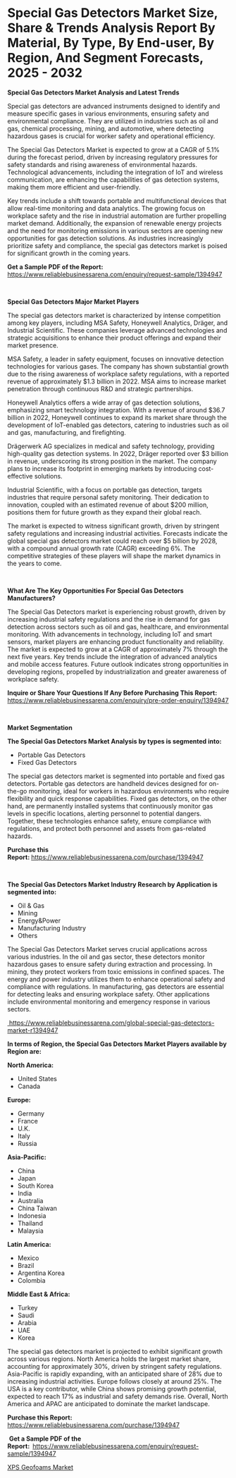 <p><h1>Special Gas Detectors Market Size, Share & Trends Analysis Report By Material, By Type, By End-user, By Region, And Segment Forecasts, 2025 - 2032</h1></p><p><strong>Special Gas Detectors Market Analysis and Latest Trends</strong></p>
<p><p>Special gas detectors are advanced instruments designed to identify and measure specific gases in various environments, ensuring safety and environmental compliance. They are utilized in industries such as oil and gas, chemical processing, mining, and automotive, where detecting hazardous gases is crucial for worker safety and operational efficiency.</p><p>The Special Gas Detectors Market is expected to grow at a CAGR of 5.1% during the forecast period, driven by increasing regulatory pressures for safety standards and rising awareness of environmental hazards. Technological advancements, including the integration of IoT and wireless communication, are enhancing the capabilities of gas detection systems, making them more efficient and user-friendly.</p><p>Key trends include a shift towards portable and multifunctional devices that allow real-time monitoring and data analytics. The growing focus on workplace safety and the rise in industrial automation are further propelling market demand. Additionally, the expansion of renewable energy projects and the need for monitoring emissions in various sectors are opening new opportunities for gas detection solutions. As industries increasingly prioritize safety and compliance, the special gas detectors market is poised for significant growth in the coming years.</p></p>
<p><strong>Get a Sample PDF of the Report:&nbsp;</strong> <a href="https://www.reliablebusinessarena.com/enquiry/request-sample/1394947?utm_campaign=2146&utm_medium=2&utm_source=Github&utm_content=ia&utm_term=22032025&utm_id=special-gas-detectors">https://www.reliablebusinessarena.com/enquiry/request-sample/1394947</a></p>
<p>&nbsp;</p>
<p><strong>Special Gas Detectors Major Market Players</strong></p>
<p><p>The special gas detectors market is characterized by intense competition among key players, including MSA Safety, Honeywell Analytics, Dräger, and Industrial Scientific. These companies leverage advanced technologies and strategic acquisitions to enhance their product offerings and expand their market presence.</p><p>MSA Safety, a leader in safety equipment, focuses on innovative detection technologies for various gases. The company has shown substantial growth due to the rising awareness of workplace safety regulations, with a reported revenue of approximately $1.3 billion in 2022. MSA aims to increase market penetration through continuous R&D and strategic partnerships.</p><p>Honeywell Analytics offers a wide array of gas detection solutions, emphasizing smart technology integration. With a revenue of around $36.7 billion in 2022, Honeywell continues to expand its market share through the development of IoT-enabled gas detectors, catering to industries such as oil and gas, manufacturing, and firefighting.</p><p>Drägerwerk AG specializes in medical and safety technology, providing high-quality gas detection systems. In 2022, Dräger reported over $3 billion in revenue, underscoring its strong position in the market. The company plans to increase its footprint in emerging markets by introducing cost-effective solutions.</p><p>Industrial Scientific, with a focus on portable gas detection, targets industries that require personal safety monitoring. Their dedication to innovation, coupled with an estimated revenue of about $200 million, positions them for future growth as they expand their global reach.</p><p>The market is expected to witness significant growth, driven by stringent safety regulations and increasing industrial activities. Forecasts indicate the global special gas detectors market could reach over $5 billion by 2028, with a compound annual growth rate (CAGR) exceeding 6%. The competitive strategies of these players will shape the market dynamics in the years to come.</p></p>
<p>&nbsp;</p>
<p><strong>What Are The Key Opportunities For Special Gas Detectors Manufacturers?</strong></p>
<p><p>The Special Gas Detectors market is experiencing robust growth, driven by increasing industrial safety regulations and the rise in demand for gas detection across sectors such as oil and gas, healthcare, and environmental monitoring. With advancements in technology, including IoT and smart sensors, market players are enhancing product functionality and reliability. The market is expected to grow at a CAGR of approximately 7% through the next five years. Key trends include the integration of advanced analytics and mobile access features. Future outlook indicates strong opportunities in developing regions, propelled by industrialization and greater awareness of workplace safety.</p></p>
<p><strong>Inquire or Share Your Questions If Any Before Purchasing This Report:</strong> <a href="https://www.reliablebusinessarena.com/enquiry/pre-order-enquiry/1394947?utm_campaign=2146&utm_medium=2&utm_source=Github&utm_content=ia&utm_term=22032025&utm_id=special-gas-detectors">https://www.reliablebusinessarena.com/enquiry/pre-order-enquiry/1394947</a></p>
<p>&nbsp;</p>
<p><strong>Market Segmentation</strong></p>
<p><strong>The Special Gas Detectors Market Analysis by types is segmented into:</strong></p>
<p><ul><li>Portable Gas Detectors</li><li>Fixed Gas Detectors</li></ul></p>
<p><p>The special gas detectors market is segmented into portable and fixed gas detectors. Portable gas detectors are handheld devices designed for on-the-go monitoring, ideal for workers in hazardous environments who require flexibility and quick response capabilities. Fixed gas detectors, on the other hand, are permanently installed systems that continuously monitor gas levels in specific locations, alerting personnel to potential dangers. Together, these technologies enhance safety, ensure compliance with regulations, and protect both personnel and assets from gas-related hazards.</p></p>
<p><strong>Purchase this Report:&nbsp;</strong><a href="https://www.reliablebusinessarena.com/purchase/1394947?utm_campaign=2146&utm_medium=2&utm_source=Github&utm_content=ia&utm_term=22032025&utm_id=special-gas-detectors">https://www.reliablebusinessarena.com/purchase/1394947</a></p>
<p>&nbsp;</p>
<p><strong>The Special Gas Detectors Market Industry Research by Application is segmented into:</strong></p>
<p><ul><li>Oil & Gas</li><li>Mining</li><li>Energy&Power</li><li>Manufacturing Industry</li><li>Others</li></ul></p>
<p><p>The Special Gas Detectors Market serves crucial applications across various industries. In the oil and gas sector, these detectors monitor hazardous gases to ensure safety during extraction and processing. In mining, they protect workers from toxic emissions in confined spaces. The energy and power industry utilizes them to enhance operational safety and compliance with regulations. In manufacturing, gas detectors are essential for detecting leaks and ensuring workplace safety. Other applications include environmental monitoring and emergency response in various sectors.</p></p>
<p><a href="https://www.reliablebusinessarena.com/global-special-gas-detectors-market-r1394947?utm_campaign=2146&utm_medium=2&utm_source=Github&utm_content=ia&utm_term=22032025&utm_id=special-gas-detectors">&nbsp;https://www.reliablebusinessarena.com/global-special-gas-detectors-market-r1394947</a></p>
<p><strong>In terms of Region, the Special Gas Detectors Market Players available by Region are:</strong></p>
<p>
    <p> <strong> North America: </strong>
        <ul>
            <li>United States</li>
            <li>Canada</li>
        </ul>
        </p> 
    <p> <strong> Europe: </strong>
        <ul>
            <li>Germany</li>
            <li>France</li>
            <li>U.K.</li>
            <li>Italy</li>
            <li>Russia</li>
        </ul>
        </p> 
    <p> <strong> Asia-Pacific: </strong>
        <ul>
            <li>China</li>
            <li>Japan</li>
            <li>South Korea</li>
            <li>India</li>
            <li>Australia</li>
            <li>China Taiwan</li>
            <li>Indonesia</li>
            <li>Thailand</li>
            <li>Malaysia</li>
        </ul>
        </p> 
    <p> <strong> Latin America: </strong>
        <ul>
            <li>Mexico</li>
            <li>Brazil</li>
            <li>Argentina Korea</li>
            <li>Colombia</li>
        </ul>
        </p> 
    <p> <strong> Middle East & Africa: </strong>
        <ul>
            <li>Turkey</li>
            <li>Saudi</li>
            <li>Arabia</li>
            <li>UAE</li>
            <li>Korea</li>
        </ul>
    </p>
    </p>
<p><p>The special gas detectors market is projected to exhibit significant growth across various regions. North America holds the largest market share, accounting for approximately 30%, driven by stringent safety regulations. Asia-Pacific is rapidly expanding, with an anticipated share of 28% due to increasing industrial activities. Europe follows closely at around 25%. The USA is a key contributor, while China shows promising growth potential, expected to reach 17% as industrial and safety demands rise. Overall, North America and APAC are anticipated to dominate the market landscape.</p></p>
<p><strong>Purchase this Report: </strong><a href="https://www.reliablebusinessarena.com/purchase/1394947?utm_campaign=2146&utm_medium=2&utm_source=Github&utm_content=ia&utm_term=22032025&utm_id=special-gas-detectors">https://www.reliablebusinessarena.com/purchase/1394947</a></p>
<p>&nbsp;<strong>Get a Sample PDF of the Report:&nbsp;&nbsp;</strong><a href="https://www.reliablebusinessarena.com/enquiry/request-sample/1394947?utm_campaign=2146&utm_medium=2&utm_source=Github&utm_content=ia&utm_term=22032025&utm_id=special-gas-detectors">https://www.reliablebusinessarena.com/enquiry/request-sample/1394947</a></p>
<p><strong></strong></p>
<p><p><a href="https://github.com/wileonie19657/Market-Research-Report-List-1/blob/main/xps-geofoams-market.md?utm_campaign=2146&utm_medium=2&utm_source=Github&utm_content=ia&utm_term=22032025&utm_id=special-gas-detectors">XPS Geofoams Market</a></p></p>